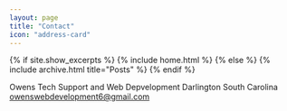 ```yaml
---
layout: page
title: "Contact"
icon: "address-card"
---
```


{% if site.show_excerpts %}
  {% include home.html %}
{% else %}
  {% include archive.html title="Posts" %}
{% endif %}


Owens Tech Support and Web Depvelopment
Darlington South Carolina
owenswebdevelopment6@gmail.com
